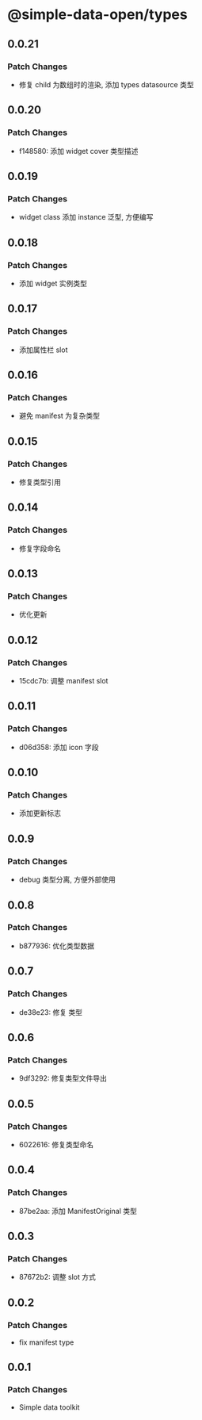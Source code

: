 # @simple-data-open/types

## 0.0.21

### Patch Changes

- 修复 child 为数组时的渲染, 添加 types datasource 类型

## 0.0.20

### Patch Changes

- f148580: 添加 widget cover 类型描述

## 0.0.19

### Patch Changes

- widget class 添加 instance 泛型, 方便编写

## 0.0.18

### Patch Changes

- 添加 widget 实例类型

## 0.0.17

### Patch Changes

- 添加属性栏 slot

## 0.0.16

### Patch Changes

- 避免 manifest 为复杂类型

## 0.0.15

### Patch Changes

- 修复类型引用

## 0.0.14

### Patch Changes

- 修复字段命名

## 0.0.13

### Patch Changes

- 优化更新

## 0.0.12

### Patch Changes

- 15cdc7b: 调整 manifest slot

## 0.0.11

### Patch Changes

- d06d358: 添加 icon 字段

## 0.0.10

### Patch Changes

- 添加更新标志

## 0.0.9

### Patch Changes

- debug 类型分离, 方便外部使用

## 0.0.8

### Patch Changes

- b877936: 优化类型数据

## 0.0.7

### Patch Changes

- de38e23: 修复 类型

## 0.0.6

### Patch Changes

- 9df3292: 修复类型文件导出

## 0.0.5

### Patch Changes

- 6022616: 修复类型命名

## 0.0.4

### Patch Changes

- 87be2aa: 添加 ManifestOriginal 类型

## 0.0.3

### Patch Changes

- 87672b2: 调整 slot 方式

## 0.0.2

### Patch Changes

- fix manifest type

## 0.0.1

### Patch Changes

- Simple data toolkit
